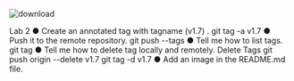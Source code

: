
![download](https://github.com/mahmoudamr5896/Iti_minia/assets/100859586/93a86c32-6c77-4bcc-a2af-91298b970106)


Lab 2
● Create an annotated tag with tagname (v1.7) .
git tag -a v1.7
● Push it to the remote repository.
git push --tags
● Tell me how to list tags.
git tag
● Tell me how to delete tag locally and remotely.
Delete Tags
git push origin --delete v1.7
git tag -d v1.7
● Add an image in the README.md file.

